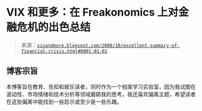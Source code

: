 <!--yml

分类：未分类

日期：2024-05-18 18:21:01

-->

# VIX 和更多：在 Freakonomics 上对金融危机的出色总结

> 来源：[`vixandmore.blogspot.com/2008/10/excellent-summary-of-financial-crisis.html#0001-01-01`](http://vixandmore.blogspot.com/2008/10/excellent-summary-of-financial-crisis.html#0001-01-01)

## 博客宗旨

本博客旨在教育、告知和娱乐读者，同时作为一个档案学习实验室，因为我试图在波动性、市场情绪和技术分析等领域磨砺我的思考。我还喜欢偏离主题，希望读者在这些偏离中能找到一些启示或至少是一些乐趣。
